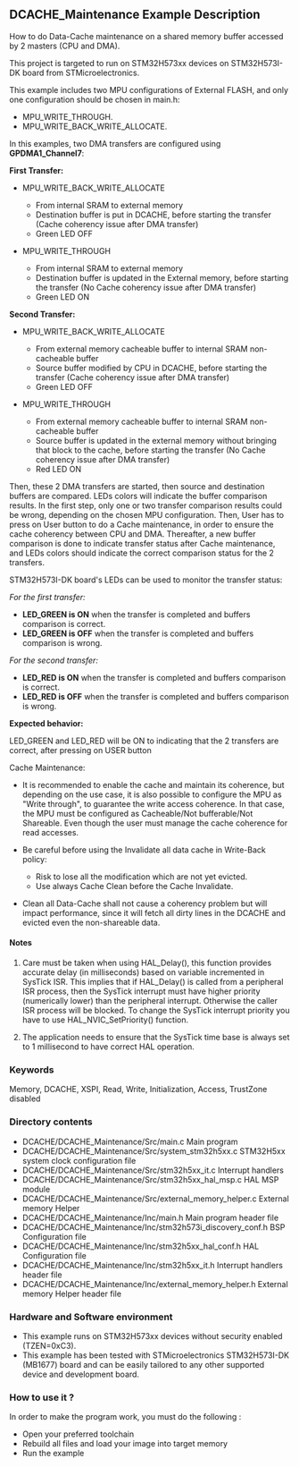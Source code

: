 ## <b>DCACHE_Maintenance Example Description</b>

How to do Data-Cache maintenance on a shared memory buffer accessed by 2 masters (CPU and DMA).

This project is targeted to run on STM32H573xx devices on STM32H573I-DK board from STMicroelectronics.

This example includes two MPU configurations of External FLASH, and only one configuration
should be chosen in main.h:

- MPU_WRITE_THROUGH.
- MPU_WRITE_BACK_WRITE_ALLOCATE.

In this examples, two DMA transfers are configured using **GPDMA1_Channel7**:

**First Transfer:**

 * MPU_WRITE_BACK_WRITE_ALLOCATE
   - From internal SRAM to external memory
   - Destination buffer is put in DCACHE, before starting the transfer (Cache coherency issue after DMA transfer)
   - Green LED OFF

 * MPU_WRITE_THROUGH
   - From internal SRAM to external memory
   - Destination buffer is updated in the External memory, before starting the transfer (No Cache coherency issue after DMA transfer)
   - Green LED ON

**Second Transfer:**

 * MPU_WRITE_BACK_WRITE_ALLOCATE
   - From external memory cacheable buffer to internal SRAM non-cacheable buffer
   - Source buffer modified by CPU in DCACHE, before starting the transfer (Cache coherency issue after DMA transfer)
   - Green LED OFF

 * MPU_WRITE_THROUGH
   - From external memory cacheable buffer to internal SRAM non-cacheable buffer
   - Source buffer is updated in the external memory without bringing that block to the cache, before starting the transfer (No Cache coherency issue after DMA transfer)
   - Red LED ON

Then, these 2 DMA transfers are started, then source and destination buffers are compared.
LEDs colors will indicate the buffer comparison results.
In the first step, only one or two transfer comparison results could be wrong, depending
on the chosen MPU configuration.
Then, User has to press on User button to do a Cache maintenance, in order to
ensure the cache coherency between CPU and DMA.
Thereafter, a new buffer comparison is done to indicate transfer status after Cache maintenance,
and LEDs colors should indicate the correct comparison status for the 2 transfers.

STM32H573I-DK board's LEDs can be used to monitor the transfer status:

 *For the first transfer:*

 - **LED_GREEN is ON** when the transfer is completed and buffers comparison is correct.
 - **LED_GREEN is OFF** when the transfer is completed and buffers comparison is wrong.

 *For the second transfer:*

 - **LED_RED is ON** when the transfer is completed and buffers comparison is correct.
 - **LED_RED is OFF** when the transfer is completed and buffers comparison is wrong.

**Expected behavior:**

LED_GREEN and LED_RED will be ON to indicating that the 2 transfers are correct, after pressing on USER button

Cache Maintenance:

* It is recommended to enable the cache and maintain its coherence, but depending
on the use case, it is also possible to configure the MPU as "Write through",
to guarantee the write access coherence. In that case, the MPU must be configured
as Cacheable/Not bufferable/Not Shareable. Even though the user must manage
the cache coherence for read accesses.

* Be careful before using the Invalidate all data cache in Write-Back policy:
   * Risk to lose all the modification which are not yet evicted.
   * Use always Cache Clean before the Cache Invalidate.

* Clean all Data-Cache shall not cause a coherency problem but will impact performance,
since it will fetch all dirty lines in the DCACHE and evicted even the non-shareable data.

#### <b>Notes</b>

 1. Care must be taken when using HAL_Delay(), this function provides accurate delay (in milliseconds)
      based on variable incremented in SysTick ISR. This implies that if HAL_Delay() is called from
      a peripheral ISR process, then the SysTick interrupt must have higher priority (numerically lower)
      than the peripheral interrupt. Otherwise the caller ISR process will be blocked.
      To change the SysTick interrupt priority you have to use HAL_NVIC_SetPriority() function.

 2. The application needs to ensure that the SysTick time base is always set to 1 millisecond
      to have correct HAL operation.

### <b>Keywords</b>

Memory, DCACHE, XSPI, Read, Write, Initialization, Access, TrustZone disabled

### <b>Directory contents</b>

  - DCACHE/DCACHE_Maintenance/Src/main.c                       Main program
  - DCACHE/DCACHE_Maintenance/Src/system_stm32h5xx.c           STM32H5xx system clock configuration file
  - DCACHE/DCACHE_Maintenance/Src/stm32h5xx_it.c               Interrupt handlers
  - DCACHE/DCACHE_Maintenance/Src/stm32h5xx_hal_msp.c          HAL MSP module
  - DCACHE/DCACHE_Maintenance/Src/external_memory_helper.c     External memory Helper
  - DCACHE/DCACHE_Maintenance/Inc/main.h                       Main program header file
  - DCACHE/DCACHE_Maintenance/Inc/stm32h573i_discovery_conf.h  BSP Configuration file
  - DCACHE/DCACHE_Maintenance/Inc/stm32h5xx_hal_conf.h         HAL Configuration file
  - DCACHE/DCACHE_Maintenance/Inc/stm32h5xx_it.h               Interrupt handlers header file
  - DCACHE/DCACHE_Maintenance/Inc/external_memory_helper.h     External memory Helper header file

### <b>Hardware and Software environment</b>

  - This example runs on STM32H573xx devices without security enabled (TZEN=0xC3).
  - This example has been tested with STMicroelectronics STM32H573I-DK (MB1677)
    board and can be easily tailored to any other supported device
    and development board.

### <b>How to use it ?</b>

In order to make the program work, you must do the following :

 - Open your preferred toolchain
 - Rebuild all files and load your image into target memory
 - Run the example